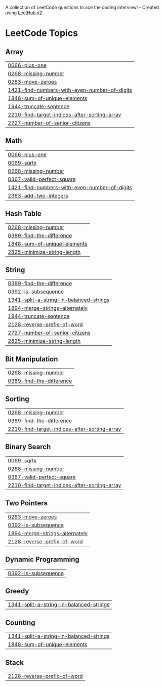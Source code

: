 A collection of LeetCode questions to ace the coding interview! - Created using [LeetHub v2](https://github.com/arunbhardwaj/LeetHub-2.0)
<!---LeetCode Topics Start-->
# LeetCode Topics
## Array
|  |
| ------- |
| [0066-plus-one](https://github.com/Suhail156/Leet-Code/tree/master/0066-plus-one) |
| [0268-missing-number](https://github.com/Suhail156/Leet-Code/tree/master/0268-missing-number) |
| [0283-move-zeroes](https://github.com/Suhail156/Leet-Code/tree/master/0283-move-zeroes) |
| [1421-find-numbers-with-even-number-of-digits](https://github.com/Suhail156/Leet-Code/tree/master/1421-find-numbers-with-even-number-of-digits) |
| [1848-sum-of-unique-elements](https://github.com/Suhail156/Leet-Code/tree/master/1848-sum-of-unique-elements) |
| [1944-truncate-sentence](https://github.com/Suhail156/Leet-Code/tree/master/1944-truncate-sentence) |
| [2210-find-target-indices-after-sorting-array](https://github.com/Suhail156/Leet-Code/tree/master/2210-find-target-indices-after-sorting-array) |
| [2727-number-of-senior-citizens](https://github.com/Suhail156/Leet-Code/tree/master/2727-number-of-senior-citizens) |
## Math
|  |
| ------- |
| [0066-plus-one](https://github.com/Suhail156/Leet-Code/tree/master/0066-plus-one) |
| [0069-sqrtx](https://github.com/Suhail156/Leet-Code/tree/master/0069-sqrtx) |
| [0268-missing-number](https://github.com/Suhail156/Leet-Code/tree/master/0268-missing-number) |
| [0367-valid-perfect-square](https://github.com/Suhail156/Leet-Code/tree/master/0367-valid-perfect-square) |
| [1421-find-numbers-with-even-number-of-digits](https://github.com/Suhail156/Leet-Code/tree/master/1421-find-numbers-with-even-number-of-digits) |
| [2383-add-two-integers](https://github.com/Suhail156/Leet-Code/tree/master/2383-add-two-integers) |
## Hash Table
|  |
| ------- |
| [0268-missing-number](https://github.com/Suhail156/Leet-Code/tree/master/0268-missing-number) |
| [0389-find-the-difference](https://github.com/Suhail156/Leet-Code/tree/master/0389-find-the-difference) |
| [1848-sum-of-unique-elements](https://github.com/Suhail156/Leet-Code/tree/master/1848-sum-of-unique-elements) |
| [2825-minimize-string-length](https://github.com/Suhail156/Leet-Code/tree/master/2825-minimize-string-length) |
## String
|  |
| ------- |
| [0389-find-the-difference](https://github.com/Suhail156/Leet-Code/tree/master/0389-find-the-difference) |
| [0392-is-subsequence](https://github.com/Suhail156/Leet-Code/tree/master/0392-is-subsequence) |
| [1341-split-a-string-in-balanced-strings](https://github.com/Suhail156/Leet-Code/tree/master/1341-split-a-string-in-balanced-strings) |
| [1894-merge-strings-alternately](https://github.com/Suhail156/Leet-Code/tree/master/1894-merge-strings-alternately) |
| [1944-truncate-sentence](https://github.com/Suhail156/Leet-Code/tree/master/1944-truncate-sentence) |
| [2128-reverse-prefix-of-word](https://github.com/Suhail156/Leet-Code/tree/master/2128-reverse-prefix-of-word) |
| [2727-number-of-senior-citizens](https://github.com/Suhail156/Leet-Code/tree/master/2727-number-of-senior-citizens) |
| [2825-minimize-string-length](https://github.com/Suhail156/Leet-Code/tree/master/2825-minimize-string-length) |
## Bit Manipulation
|  |
| ------- |
| [0268-missing-number](https://github.com/Suhail156/Leet-Code/tree/master/0268-missing-number) |
| [0389-find-the-difference](https://github.com/Suhail156/Leet-Code/tree/master/0389-find-the-difference) |
## Sorting
|  |
| ------- |
| [0268-missing-number](https://github.com/Suhail156/Leet-Code/tree/master/0268-missing-number) |
| [0389-find-the-difference](https://github.com/Suhail156/Leet-Code/tree/master/0389-find-the-difference) |
| [2210-find-target-indices-after-sorting-array](https://github.com/Suhail156/Leet-Code/tree/master/2210-find-target-indices-after-sorting-array) |
## Binary Search
|  |
| ------- |
| [0069-sqrtx](https://github.com/Suhail156/Leet-Code/tree/master/0069-sqrtx) |
| [0268-missing-number](https://github.com/Suhail156/Leet-Code/tree/master/0268-missing-number) |
| [0367-valid-perfect-square](https://github.com/Suhail156/Leet-Code/tree/master/0367-valid-perfect-square) |
| [2210-find-target-indices-after-sorting-array](https://github.com/Suhail156/Leet-Code/tree/master/2210-find-target-indices-after-sorting-array) |
## Two Pointers
|  |
| ------- |
| [0283-move-zeroes](https://github.com/Suhail156/Leet-Code/tree/master/0283-move-zeroes) |
| [0392-is-subsequence](https://github.com/Suhail156/Leet-Code/tree/master/0392-is-subsequence) |
| [1894-merge-strings-alternately](https://github.com/Suhail156/Leet-Code/tree/master/1894-merge-strings-alternately) |
| [2128-reverse-prefix-of-word](https://github.com/Suhail156/Leet-Code/tree/master/2128-reverse-prefix-of-word) |
## Dynamic Programming
|  |
| ------- |
| [0392-is-subsequence](https://github.com/Suhail156/Leet-Code/tree/master/0392-is-subsequence) |
## Greedy
|  |
| ------- |
| [1341-split-a-string-in-balanced-strings](https://github.com/Suhail156/Leet-Code/tree/master/1341-split-a-string-in-balanced-strings) |
## Counting
|  |
| ------- |
| [1341-split-a-string-in-balanced-strings](https://github.com/Suhail156/Leet-Code/tree/master/1341-split-a-string-in-balanced-strings) |
| [1848-sum-of-unique-elements](https://github.com/Suhail156/Leet-Code/tree/master/1848-sum-of-unique-elements) |
## Stack
|  |
| ------- |
| [2128-reverse-prefix-of-word](https://github.com/Suhail156/Leet-Code/tree/master/2128-reverse-prefix-of-word) |
<!---LeetCode Topics End-->
